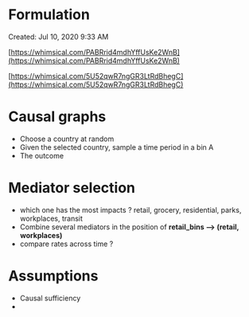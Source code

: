 # Formulation

Created: Jul 10, 2020 9:33 AM

[https://whimsical.com/PABRrid4mdhYffUsKe2WnB](https://whimsical.com/PABRrid4mdhYffUsKe2WnB)

[https://whimsical.com/5U52qwR7ngGR3LtRdBhegC](https://whimsical.com/5U52qwR7ngGR3LtRdBhegC)

# Causal graphs

- Choose a country at random
- Given the selected country, sample a time period in a bin A
- The outcome

# Mediator selection

- which one has the most impacts ? retail, grocery, residential, parks, workplaces, transit
- Combine several mediators in the position of **retail_bins —> (retail, workplaces)**
- compare rates across time ?

# Assumptions

- Causal sufficiency
-